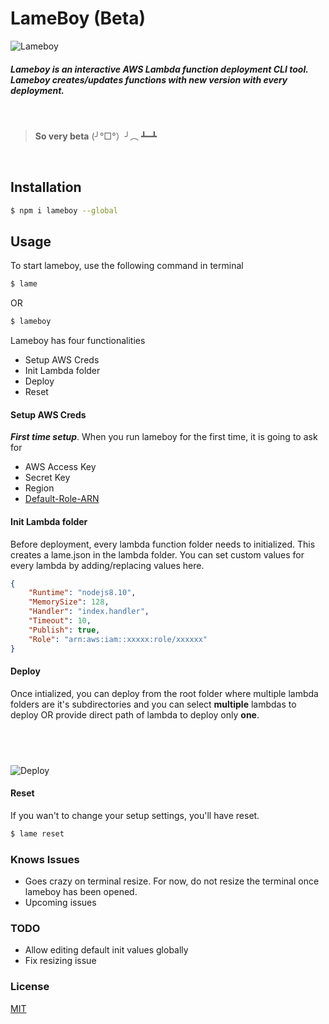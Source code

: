 # LameBoy (Beta)
![Lameboy](https://i.ibb.co/2KGbVHx/lame.png)

##### Lameboy is an *interactive* AWS Lambda function deployment CLI tool. Lameboy creates/updates functions with new version with every deployment.
 &nbsp;


 > **So very beta**   (╯°□°）╯︵ ┻━┻

 &nbsp;
## Installation

```sh
$ npm i lameboy --global
```

## Usage
To start lameboy, use the following command in terminal
```sh
$ lame
```
OR
```sh
$ lameboy
```

Lameboy  has  four  functionalities
   - Setup AWS Creds
   - Init Lambda folder
   - Deploy
   - Reset


#### Setup AWS Creds
***First time setup***. When you run lameboy for the first time, it is going to ask for
- AWS Access Key
- Secret Key
- Region
- [Default-Role-ARN](https://docs.aws.amazon.com/general/latest/gr/aws-arns-and-namespaces.html)

#### Init Lambda folder
Before deployment, every lambda function folder needs to initialized. This creates a lame.json in the lambda folder. You can set custom values for every lambda by adding/replacing values here.

```json
{
    "Runtime": "nodejs8.10",
    "MemorySize": 128,
    "Handler": "index.handler",
    "Timeout": 10,
    "Publish": true,
    "Role": "arn:aws:iam::xxxxx:role/xxxxxx"
}
```

#### Deploy
Once intialized, you can deploy from the root folder where multiple lambda folders are it's subdirectories and you can select **multiple** lambdas to deploy OR provide direct path of lambda to deploy only **one**.

 &nbsp;
---
![Deploy](https://i.ibb.co/F7YSNRb/lame-deploy.png)

#### Reset
If you wan't to change your setup settings, you'll have reset.
```sh
$ lame reset
```

### Knows Issues
 - Goes crazy on terminal resize. For now, do not resize the terminal once lameboy has been opened.
 - Upcoming issues

### TODO
 - Allow editing default init values globally
 - Fix resizing issue

###  License
 [MIT](https://docs.google.com/document/d/10n3vM5AxxCOSr2YkNWSSWKdzxEKtJ-rdijLQNGOwnZA/edit?usp=sharing)
